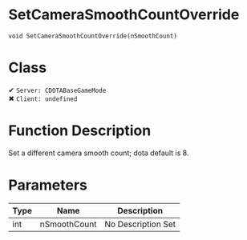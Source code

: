 # SetCameraSmoothCountOverride
```
void SetCameraSmoothCountOverride(nSmoothCount)
```
# Class
✔ `Server: CDOTABaseGameMode`  
✖ `Client: undefined`  

# Function Description
Set a different camera smooth count; dota default is 8.
# Parameters
Type|Name|Description
--|--|--
int|nSmoothCount|No Description Set
